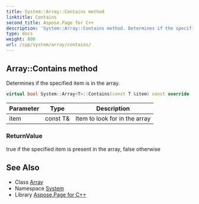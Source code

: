 ```yaml
---
title: System::Array::Contains method
linktitle: Contains
second_title: Aspose.Page for C++
description: 'System::Array::Contains method. Determines if the specified item is in the array in C++.'
type: docs
weight: 800
url: /cpp/system/array/contains/
---
```

## Array::Contains method


Determines if the specified item is in the array.

```cpp
virtual bool System::Array<T>::Contains(const T &item) const override
```


| Parameter | Type | Description |
| --- | --- | --- |
| item | const T\& | Item to look for in the array |

### ReturnValue

true if the specified item is present in the array, false otherwise

## See Also

* Class [Array](../)
* Namespace [System](../../)
* Library [Aspose.Page for C++](../../../)
